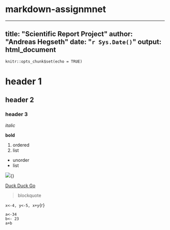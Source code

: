 # markdown-assignmnet
---
title: "Scientific Report Project"
author: "Andreas Hegseth"
date: "`r Sys.Date()`"
output: html_document
---

```{r setup, include=FALSE}
knitr::opts_chunk$set(echo = TRUE)
```

# header 1

## header 2

### header 3

*italic*

**bold**

1. ordered
2. list

- unorder
- list

![](C:/Users/Andreas/OneDrive/Pictures/answer4.jpg){}

[Duck Duck Go](https://duckduckgo.com)

> blockquote

`x<-4, y<-5, x+y`{r}

```{r}
a<-34
b<- 23
a+b
```
